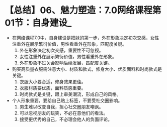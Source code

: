 # 【总结】06、魅力塑造：7.0网络课程第01节：自身建设_

-   在网络课程7.0中，自身建设是把妹的第一步，外在形象决定初次交感，女性注重外在展示繁衍价值，男性看重外在形象，匹配度关键。
    1.  外在形象决定初次交感，重要性不可忽视。
    2.  女性注重外在展示繁衍价值，男性看重外在形象。
    3.  外在形象不过关会影响后续发展，匹配度关键。
-   购买高质量衣服需注意大小、材质和款式，修身大小、优质面料和时尚款式是关键。
    1.  衣服大小要合适，修身效果更佳。
    2.  衣服材质要优质，面料质感重要。
    3.  时尚款式是关键，跟上审美潮流，形成自己的风格。
-   个人形象重要，要给自己贴上标签，不要受社交圈影响。
    1.  男生难以改变自我，担心社交圈朋友嘲讽。
    2.  可以忽视朋友的玩笑，不必在意他们的看法。
    3.  接受更优秀的自己，不必理会他人的负面评论。